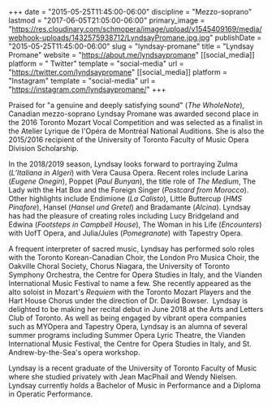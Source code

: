 +++
date = "2015-05-25T11:45:00-06:00"
discipline = "Mezzo-soprano"
lastmod = "2017-06-05T21:05:00-06:00"
primary_image = "https://res.cloudinary.com/schmopera/image/upload/v1545409169/media/webhook-uploads/1432575938712/LyndsayPromane.jpg.jpg"
publishDate = "2015-05-25T11:45:00-06:00"
slug = "lyndsay-promane"
title = "Lyndsay Promane"
website = "https://about.me/lyndsaypromane"
[[social_media]]
platform = " Twitter"
template = "social-media"
url = "https://twitter.com/lyndsaypromane"
[[social_media]]
platform = "Instagram"
template = "social-media"
url = "https://instagram.com/lyndsaypromane/"
+++

Praised for "a genuine and deeply satisfying sound" (*The WholeNote*), Canadian mezzo-soprano Lyndsay Promane was awarded second place in the 2016 Toronto Mozart Vocal Competition and was selected as a finalist in the Atelier Lyrique de l'Opéra de Montréal National Auditions. She is also the 2015/2016 recipient of the University of Toronto Faculty of Music Opera Division Scholarship. 

In the 2018/2019 season, Lyndsay looks forward to portraying Zulma (*L’Italiana in Algeri*) with Vera Causa Opera. Recent roles include Larina (*Eugene Onegin*), Poppet (*Paul Bunyan*), the title role of *The Medium*, The Lady with the Hat Box and the Foreign Singer (*Postcard from Morocco*). Other highlights include Endimione (*La Calisto*), Little Buttercup (*HMS Pinafore*), Hansel (*Hansel und Gretel*) and Bradamante (*Alcina*). Lyndsay has had the pleasure of creating roles including Lucy Bridgeland and Edwina (*Footsteps in Campbell House*), The Woman in his Life (*Encounters*) with UofT Opera, and Julia/Jules (*Pomegranate*) with Tapestry Opera.

A frequent interpreter of sacred music, Lyndsay has performed solo roles with the Toronto Korean-Canadian Choir, the London Pro Musica Choir, the Oakville Choral Society, Chorus Niagara, the University of Toronto Symphony Orchestra, the Centre for Opera Studies in Italy, and the Vianden International Music Festival to name a few. She recently appeared as the alto soloist in Mozart's *Requiem* with the Toronto Mozart Players and the Hart House Chorus under the direction of Dr. David Bowser.  Lyndsay is delighted to be making her recital debut in June 2018 at the Arts and Letters Club of Toronto. As well as being engaged by vibrant opera companies such as MYOpera and Tapestry Opera, Lyndsay is an alumna of several summer programs including Summer Opera Lyric Theatre, the Vianden International Music Festival, the Centre for Opera Studies in Italy, and St. Andrew-by-the-Sea's opera workshop.

Lyndsay is a recent graduate of the University of Toronto Faculty of Music where she studied privately with Jean MacPhail and Wendy Nielsen. Lyndsay currently holds a Bachelor of Music in Performance and a Diploma in Operatic Performance.
